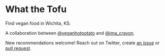 # What the Tofu

Find vegan food in Wichita, KS.

A collaboration between [@veganhotpotato](https://twitter.com/veganhotpotato) and [@ima_crayon](https://twitter.com/ima_crayon).

New recommendations welcome! Reach out on Twitter, create [an issue](https://github.com/imacrayon/whatthetofu/issues) or [pull request](https://github.com/imacrayon/whatthetofu/pulls).
